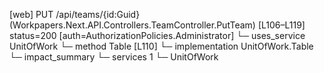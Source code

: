 [web] PUT /api/teams/{id:Guid}  (Workpapers.Next.API.Controllers.TeamController.PutTeam)  [L106–L119] status=200 [auth=AuthorizationPolicies.Administrator]
  └─ uses_service UnitOfWork
    └─ method Table [L110]
      └─ implementation UnitOfWork.Table
  └─ impact_summary
    └─ services 1
      └─ UnitOfWork

